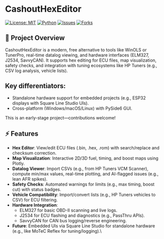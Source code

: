 # CashoutHexEditor

[![License: MIT](https://img.shields.io/badge/License-MIT-yellow.svg)](https://opensource.org/licenses/MIT)
[![Python](https://img.shields.io/badge/Python-3.8%2B-blue.svg)](https://www.python.org/)
[![Issues](https://img.shields.io/github/issues/Cashout-Performance/CashoutHexEditor)](https://github.com/Cashout-Performance/CashoutHexEditor/issues)
[![Forks](https://img.shields.io/github/forks/Cashout-Performance/CashoutHexEditor)](https://github.com/Cashout-Performance/CashoutHexEditor/network)


## 🎯 Project Overview
CashoutHexEditor is a modern, free alternative to tools like WinOLS or TunerPro, real-time datalog viewing, and hardware interfaces (ELM327, J2534, SavvyCAN). It supports hex editing for ECU files, map visualization, safety checks, and integration with tuning ecosystems like HP Tuners (e.g., CSV log analysis, vehicle lists).

Key differentiators:
- 
- Standalone hardware support for embedded projects (e.g., ESP32 displays with Square Line Studio UIs).
- Cross-platform (Windows/macOS/Linux) with PySide6 GUI.

This is an early-stage project—contributions welcome!

## ⚡ Features
- **Hex Editor**: View/edit ECU files (.bin, .hex, .rom) with search/replace and checksum correction.
- **Map Visualization**: Interactive 2D/3D fuel, timing, and boost maps using Plotly.
- **Datalog Viewer**: Import CSVs (e.g., from HP Tuners VCM Scanner), compute min/max values, real-time plotting, and AI-flagged issues (e.g., lean AFR spikes).
- **Safety Checks**: Automated warnings for limits (e.g., max timing, boost cut) with status badges.
- **Vehicle Compatibility**: Import/convert lists (e.g., HP Tuners vehicles to CSV) for ECU filtering.
- **Hardware Integration**:
  - ELM327 for basic OBD-II scanning and live logs.
  - J2534 for ECU flashing and diagnostics (e.g., PassThru APIs).
  - SavvyCAN for CAN bus logging/reverse engineering.
- **Future**: Embedded UIs via Square Line Studio for standalone hardware (e.g., like MoTeC Reflex for tuning/logging).\

